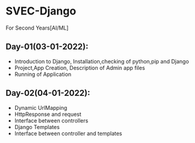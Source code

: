 # SVEC-Django
For Second Years[AI/ML]

## Day-01(03-01-2022):
  - Introduction to Django, Installation,checking of python,pip and Django
  - Project,App Creation, Description of Admin app files
  - Running of Application 
## Day-02(04-01-2022):
  - Dynamic UrlMapping
  - HttpResponse and request
  - Interface between controllers
  - Django Templates
  - Interface between controller and templates

